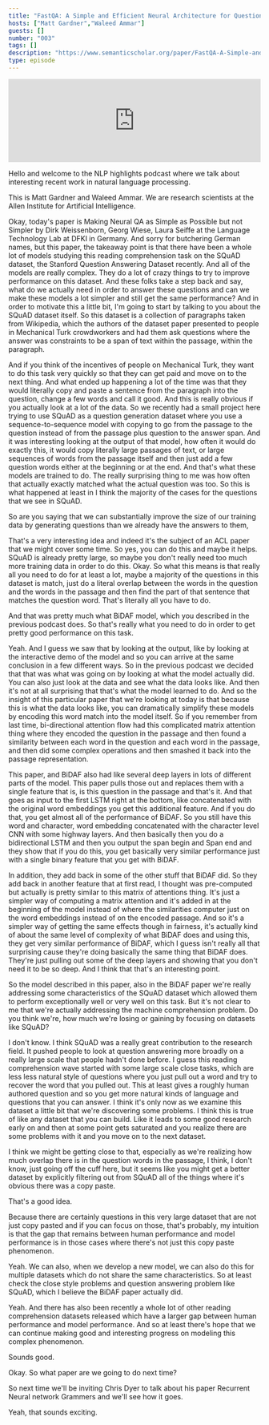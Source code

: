 ```yaml
---
title: "FastQA: A Simple and Efficient Neural Architecture for Question Answering"
hosts: ["Matt Gardner","Waleed Ammar"]
guests: []
number: "003"
tags: []
description: "https://www.semanticscholar.org/paper/FastQA-A-Simple-and-Efficient-Neural-Architecture-Weissenborn-Wiese/7c1576b96a1e246d77b30f7b80cec63be96fa698"
type: episode
---
```


<iframe width="100%" height="166" scrolling="no" frameborder="no" src="https://w.soundcloud.com/player/?&url=https%3A%2F%2Fapi.soundcloud.com%2Ftracks%2F322196739&show_artwork=true&show_comments=false"></iframe>

<turn speaker="Matt Gardner" timestamp="00:00">

Hello and welcome to the NLP highlights podcast where we talk about interesting recent work in
natural language processing.

</turn>


<turn speaker="Waleed Ammar" timestamp="00:06">

This is Matt Gardner and Waleed Ammar. We are research scientists at the Allen Institute for
Artificial Intelligence.

</turn>


<turn speaker="Matt Gardner" timestamp="00:12">

Okay, today's paper is Making Neural QA as Simple as Possible but not Simpler by Dirk Weissenborn,
Georg Wiese, Laura Seiffe at the Language Technology Lab at DFKI in Germany. And sorry for
butchering German names, but this paper, the takeaway point is that there have been a whole lot of
models studying this reading comprehension task on the SQuAD dataset, the Stanford Question
Answering Dataset recently. And all of the models are really complex. They do a lot of crazy things
to try to improve performance on this dataset. And these folks take a step back and say, what do we
actually need in order to answer these questions and can we make these models a lot simpler and
still get the same performance? And in order to motivate this a little bit, I'm going to start by
talking to you about the SQuAD dataset itself. So this dataset is a collection of paragraphs taken
from Wikipedia, which the authors of the dataset paper presented to people in Mechanical Turk
crowdworkers and had them ask questions where the answer was constraints to be a span of text within
the passage, within the paragraph.

</turn>


<turn speaker="Matt Gardner" timestamp="01:29">

And if you think of the incentives of people on Mechanical Turk, they want to do this task very
quickly so that they can get paid and move on to the next thing. And what ended up happening a lot
of the time was that they would literally copy and paste a sentence from the paragraph into the
question, change a few words and call it good. And this is really obvious if you actually look at a
lot of the data. So we recently had a small project here trying to use SQuAD as a question
generation dataset where you use a sequence-to-sequence model with copying to go from the passage to
the question instead of from the passage plus question to the answer span. And it was interesting
looking at the output of that model, how often it would do exactly this, it would copy literally
large passages of text, or large sequences of words from the passage itself and then just add a few
question words either at the beginning or at the end. And that's what these models are trained to
do. The really surprising thing to me was how often that actually exactly matched what the actual
question was too. So this is what happened at least in I think the majority of the cases for the
questions that we see in SQuAD.

</turn>


<turn speaker="Waleed Ammar" timestamp="02:42">

So are you saying that we can substantially improve the size of our training data by generating
questions than we already have the answers to them,

</turn>


<turn speaker="Matt Gardner" timestamp="02:51">

That's a very interesting idea and indeed it's the subject of an ACL paper that we might cover some
time. So yes, you can do this and maybe it helps. SQuAD is already pretty large, so maybe you don't
really need too much more training data in order to do this. Okay. So what this means is that really
all you need to do for at least a lot, maybe a majority of the questions in this dataset is match,
just do a literal overlap between the words in the question and the words in the passage and then
find the part of that sentence that matches the question word. That's literally all you have to do.

</turn>


<turn speaker="Waleed Ammar" timestamp="03:26">

And that was pretty much what BiDAF model, which you described in the previous podcast does. So
that's really what you need to do in order to get pretty good performance on this task.

</turn>


<turn speaker="Matt Gardner" timestamp="03:37">

Yeah. And I guess we saw that by looking at the output, like by looking at the interactive demo of
the model and so you can arrive at the same conclusion in a few different ways. So in the previous
podcast we decided that that was what was going on by looking at what the model actually did. You
can also just look at the data and see what the data looks like. And then it's not at all surprising
that that's what the model learned to do. And so the insight of this particular paper that we're
looking at today is that because this is what the data looks like, you can dramatically simplify
these models by encoding this word match into the model itself. So if you remember from last time,
bi-directional attention flow had this complicated matrix attention thing where they encoded the
question in the passage and then found a similarity between each word in the question and each word
in the passage, and then did some complex operations and then smashed it back into the passage
representation.

</turn>


<turn speaker="Matt Gardner" timestamp="04:32">

This paper, and BiDAF also had like several deep layers in lots of different parts of the model.
This paper pulls those out and replaces them with a single feature that is, is this question in the
passage and that's it. And that goes as input to the first LSTM right at the bottom, like
concatenated with the original word embeddings you get this additional feature. And if you do that,
you get almost all of the performance of BiDAF. So you still have this word and character, word
embedding concatenated with the character level CNN with some highway layers. And then basically
then you do a bidirectional LSTM and then you output the span begin and Span end and they show that
if you do this, you get basically very similar performance just with a single binary feature that
you get with BiDAF.

</turn>


<turn speaker="Matt Gardner" timestamp="05:27">

In addition, they add back in some of the other stuff that BiDAF did. So they add back in another
feature that at first read, I thought was pre-computed but actually is pretty similar to this matrix
of attentions thing. It's just a simpler way of computing a matrix attention and it's added in at
the beginning of the model instead of where the similarities computer just on the word embeddings
instead of on the encoded passage. And so it's a simpler way of getting the same effects though in
fairness, it's actually kind of about the same level of complexity of what BiDAF does and using
this, they get very similar performance of BiDAF, which I guess isn't really all that surprising
cause they're doing basically the same thing that BiDAF does. They're just pulling out some of the
deep layers and showing that you don't need it to be so deep. And I think that that's an interesting
point.

</turn>


<turn speaker="Waleed Ammar" timestamp="06:13">

So the model described in this paper, also in the BiDAF paper we're really addressing some
characteristics of the SQuAD dataset which allowed them to perform exceptionally well or very well
on this task. But it's not clear to me that we're actually addressing the machine comprehension
problem. Do you think we're, how much we're losing or gaining by focusing on datasets like SQuAD?

</turn>


<turn speaker="Matt Gardner" timestamp="06:41">

I don't know. I think SQuAD was a really great contribution to the research field. It pushed people
to look at question answering more broadly on a really large scale that people hadn't done before. I
guess this reading comprehension wave started with some large scale close tasks, which are less less
natural style of questions where you just pull out a word and try to recover the word that you
pulled out. This at least gives a roughly human authored question and so you get more natural kinds
of language and questions that you can answer. I think it's only now as we examine this dataset a
little bit that we're discovering some problems. I think this is true of like any dataset that you
can build. Like it leads to some good research early on and then at some point gets saturated and
you realize there are some problems with it and you move on to the next dataset.

</turn>


<turn speaker="Matt Gardner" timestamp="07:33">

I think we might be getting close to that, especially as we're realizing how much overlap there is
in the question words in the passage, I think, I don't know, just going off the cuff here, but it
seems like you might get a better dataset by explicitly filtering out from SQuAD all of the things
where it's obvious there was a copy paste.

</turn>


<turn speaker="Waleed Ammar" timestamp="07:54">

That's a good idea.

</turn>


<turn speaker="Matt Gardner" timestamp="07:54">

Because there are certainly questions in this very large dataset that are not just copy pasted and
if you can focus on those, that's probably, my intuition is that the gap that remains between human
performance and model performance is in those cases where there's not just this copy paste
phenomenon.

</turn>


<turn speaker="Waleed Ammar" timestamp="08:10">

Yeah. We can also, when we develop a new model, we can also do this for multiple datasets which do
not share the same characteristics. So at least check the close style problems and question
answering problem like SQuAD, which I believe the BiDAF paper actually did.

</turn>


<turn speaker="Matt Gardner" timestamp="08:27">

Yeah. And there has also been recently a whole lot of other reading comprehension datasets released
which have a larger gap between human performance and model performance. And so at least there's
hope that we can continue making good and interesting progress on modeling this complex phenomenon.

</turn>


<turn speaker="Waleed Ammar" timestamp="08:47">

Sounds good.

</turn>


<turn speaker="Matt Gardner" timestamp="08:49">

Okay. So what paper are we going to do next time?

</turn>


<turn speaker="Waleed Ammar" timestamp="08:51">

So next time we'll be inviting Chris Dyer to talk about his paper Recurrent Neural network Grammers
and we'll see how it goes.

</turn>


<turn speaker="Matt Gardner" timestamp="08:59">

Yeah, that sounds exciting.

</turn>
